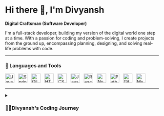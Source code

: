 # Hi there 👋, I'm Divyansh

**Digital Craftsman (Software Developer)**

I'm a full-stack developer, building my version of the digital world one step at a time. With a passion for coding and problem-solving, I create projects from the ground up, encompassing planning, designing, and solving real-life problems with code.

---

### 🧰 Languages and Tools

[<img align="left" alt="Java" width="30px" style="padding-right:10px;" src="https://cdn.jsdelivr.net/gh/devicons/devicon/icons/java/java-original.svg"/>](https://www.java.com/)
[<img align="left" alt="Spring" width="30px" style="padding-right:10px;" src="https://cdn.jsdelivr.net/gh/devicons/devicon/icons/spring/spring-original.svg"/>](https://spring.io/)
[<img align="left" alt="Git" width="30px" style="padding-right:10px;" src="https://cdn.jsdelivr.net/gh/devicons/devicon/icons/git/git-original.svg"/>](https://git-scm.com/)
[<img align="left" alt="HTML" width="30px" style="padding-right:10px;" src="https://cdn.jsdelivr.net/gh/devicons/devicon/icons/html5/html5-plain.svg"/>](https://developer.mozilla.org/en-US/docs/Web/HTML)
[<img align="left" alt="CSS" width="30px" style="padding-right:10px;" src="https://cdn.jsdelivr.net/gh/devicons/devicon/icons/css3/css3-plain.svg"/>](https://developer.mozilla.org/en-US/docs/Web/CSS)
[<img align="left" alt="JavaScript" width="30px" style="padding-right:10px;" src="https://cdn.jsdelivr.net/gh/devicons/devicon/icons/javascript/javascript-plain.svg"/>](https://developer.mozilla.org/en-US/docs/Web/JavaScript)
[<img align="left" alt="React" width="30px" style="padding-right:10px;" src="https://cdn.jsdelivr.net/gh/devicons/devicon/icons/react/react-original.svg"/>](https://reactjs.org/)
[<img align="left" alt="NodeJS" width="30px" style="padding-right:10px;" src="https://cdn.jsdelivr.net/gh/devicons/devicon/icons/nodejs/nodejs-original.svg"/>](https://nodejs.org/)
[<img align="left" alt="Python" width="30px" style="padding-right:10px;" src="https://cdn.jsdelivr.net/gh/devicons/devicon/icons/python/python-plain.svg"/>](https://www.python.org/)
[<img align="left" alt="GitHub" width="30px" style="padding-right:10px;" src="https://cdn.jsdelivr.net/gh/devicons/devicon/icons/github/github-original.svg"/>](https://github.com/)
[<img align="left" alt="MySQL" width="30px" style="padding-right:10px;" src="https://cdn.jsdelivr.net/gh/devicons/devicon/icons/mysql/mysql-original.svg"/>](https://www.mysql.com/)

<br />
<br />

---

<details>
 <summary><h3>👨‍💻Divyansh's Coding Journey</h3></summary>
 I am a software engineering student at Haaga-Helia University, and my dream was to become a full-stack developer.

My journey with coding started in high school, where I studied Python and SQL. I was always fascinated by technology and had a natural talent for programming. As I progressed through high school, my passion for software development grew stronger.

When I entered university, I decided to explore web development. I began with the basics of HTML, CSS, and JavaScript, and soon I was creating interactive web pages. I was hooked, and that's when I discovered the powerful React library. With React, I could bring my web pages to life with dynamic and elegant user interfaces.

But I knew that to become a full-stack developer, I needed to learn backend technologies as well. So, I embraced Node.js and Express to handle server-side development. Building RESTful APIs and managing data requests became second nature to me.

With a solid understanding of both front-end and back-end technologies, I decided to challenge myself further. I explored Java and the Spring Framework, which opened up a whole new world of possibilities. Spring Framework allowed me to build robust and scalable web applications.

As my knowledge and skills grew, I began building full-stack projects using the MERN stack—combining MongoDB, NodeJS and ExpressJS for the backend and React for the frontend.

And so, my coding journey reached a triumphant and fulfilling conclusion. From a software engineering student with a passion for Python and SQL to a seasoned and sought-after full-stack developer, my story inspired many others to pursue their dreams in the world of technology.

And I continue to code and create marvelous digital wonders in the ever-evolving world of software development.

[website]: https://fkcodes.com
[youtube]: https://youtube.com/fknight
</details>
